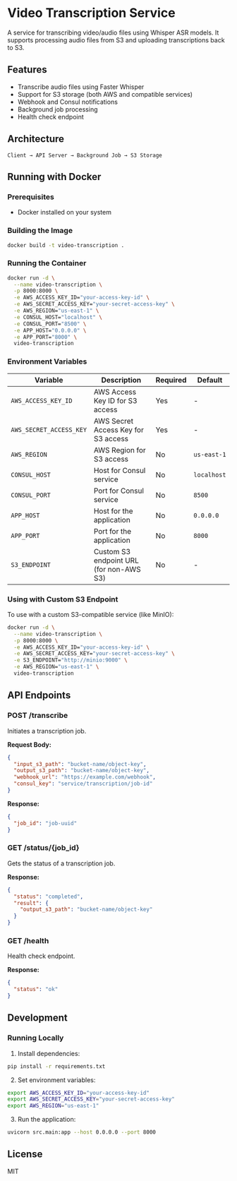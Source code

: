 # Video Transcription Service

A service for transcribing video/audio files using Whisper ASR models. It supports processing audio files from S3 and uploading transcriptions back to S3.

## Features

- Transcribe audio files using Faster Whisper
- Support for S3 storage (both AWS and compatible services)
- Webhook and Consul notifications
- Background job processing
- Health check endpoint

## Architecture

```
Client → API Server → Background Job → S3 Storage
```

## Running with Docker

### Prerequisites

- Docker installed on your system

### Building the Image

```bash
docker build -t video-transcription .
```

### Running the Container

```bash
docker run -d \
  --name video-transcription \
  -p 8000:8000 \
  -e AWS_ACCESS_KEY_ID="your-access-key-id" \
  -e AWS_SECRET_ACCESS_KEY="your-secret-access-key" \
  -e AWS_REGION="us-east-1" \
  -e CONSUL_HOST="localhost" \
  -e CONSUL_PORT="8500" \
  -e APP_HOST="0.0.0.0" \
  -e APP_PORT="8000" \
  video-transcription
```

### Environment Variables

| Variable | Description | Required | Default |
|----------|-------------|----------|---------|
| `AWS_ACCESS_KEY_ID` | AWS Access Key ID for S3 access | Yes | - |
| `AWS_SECRET_ACCESS_KEY` | AWS Secret Access Key for S3 access | Yes | - |
| `AWS_REGION` | AWS Region for S3 access | No | `us-east-1` |
| `CONSUL_HOST` | Host for Consul service | No | `localhost` |
| `CONSUL_PORT` | Port for Consul service | No | `8500` |
| `APP_HOST` | Host for the application | No | `0.0.0.0` |
| `APP_PORT` | Port for the application | No | `8000` |
| `S3_ENDPOINT` | Custom S3 endpoint URL (for non-AWS S3) | No | - |

### Using with Custom S3 Endpoint

To use with a custom S3-compatible service (like MinIO):

```bash
docker run -d \
  --name video-transcription \
  -p 8000:8000 \
  -e AWS_ACCESS_KEY_ID="your-access-key-id" \
  -e AWS_SECRET_ACCESS_KEY="your-secret-access-key" \
  -e S3_ENDPOINT="http://minio:9000" \
  -e AWS_REGION="us-east-1" \
  video-transcription
```

## API Endpoints

### POST /transcribe

Initiates a transcription job.

**Request Body:**
```json
{
  "input_s3_path": "bucket-name/object-key",
  "output_s3_path": "bucket-name/object-key",
  "webhook_url": "https://example.com/webhook",
  "consul_key": "service/transcription/job-id"
}
```

**Response:**
```json
{
  "job_id": "job-uuid"
}
```

### GET /status/{job_id}

Gets the status of a transcription job.

**Response:**
```json
{
  "status": "completed",
  "result": {
    "output_s3_path": "bucket-name/object-key"
  }
}
```

### GET /health

Health check endpoint.

**Response:**
```json
{
  "status": "ok"
}
```

## Development

### Running Locally

1. Install dependencies:
```bash
pip install -r requirements.txt
```

2. Set environment variables:
```bash
export AWS_ACCESS_KEY_ID="your-access-key-id"
export AWS_SECRET_ACCESS_KEY="your-secret-access-key"
export AWS_REGION="us-east-1"
```

3. Run the application:
```bash
uvicorn src.main:app --host 0.0.0.0 --port 8000
```

## License

MIT